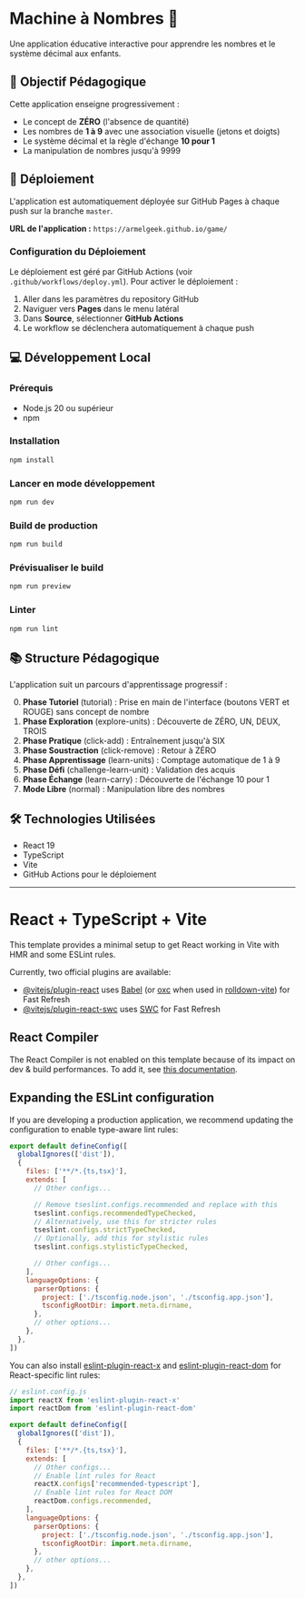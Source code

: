# Machine à Nombres 🧠

Une application éducative interactive pour apprendre les nombres et le système décimal aux enfants.

## 🎯 Objectif Pédagogique

Cette application enseigne progressivement :
- Le concept de **ZÉRO** (l'absence de quantité)
- Les nombres de **1 à 9** avec une association visuelle (jetons et doigts)
- Le système décimal et la règle d'échange **10 pour 1**
- La manipulation de nombres jusqu'à 9999

## 🚀 Déploiement

L'application est automatiquement déployée sur GitHub Pages à chaque push sur la branche `master`.

**URL de l'application :** `https://armelgeek.github.io/game/`

### Configuration du Déploiement

Le déploiement est géré par GitHub Actions (voir `.github/workflows/deploy.yml`). Pour activer le déploiement :

1. Aller dans les paramètres du repository GitHub
2. Naviguer vers **Pages** dans le menu latéral
3. Dans **Source**, sélectionner **GitHub Actions**
4. Le workflow se déclenchera automatiquement à chaque push

## 💻 Développement Local

### Prérequis
- Node.js 20 ou supérieur
- npm

### Installation

```bash
npm install
```

### Lancer en mode développement

```bash
npm run dev
```

### Build de production

```bash
npm run build
```

### Prévisualiser le build

```bash
npm run preview
```

### Linter

```bash
npm run lint
```

## 📚 Structure Pédagogique

L'application suit un parcours d'apprentissage progressif :

0. **Phase Tutoriel** (tutorial) : Prise en main de l'interface (boutons VERT et ROUGE) sans concept de nombre
1. **Phase Exploration** (explore-units) : Découverte de ZÉRO, UN, DEUX, TROIS
2. **Phase Pratique** (click-add) : Entraînement jusqu'à SIX
3. **Phase Soustraction** (click-remove) : Retour à ZÉRO
4. **Phase Apprentissage** (learn-units) : Comptage automatique de 1 à 9
5. **Phase Défi** (challenge-learn-unit) : Validation des acquis
6. **Phase Échange** (learn-carry) : Découverte de l'échange 10 pour 1
7. **Mode Libre** (normal) : Manipulation libre des nombres

## 🛠️ Technologies Utilisées

- React 19
- TypeScript
- Vite
- GitHub Actions pour le déploiement

---

# React + TypeScript + Vite

This template provides a minimal setup to get React working in Vite with HMR and some ESLint rules.

Currently, two official plugins are available:

- [@vitejs/plugin-react](https://github.com/vitejs/vite-plugin-react/blob/main/packages/plugin-react) uses [Babel](https://babeljs.io/) (or [oxc](https://oxc.rs) when used in [rolldown-vite](https://vite.dev/guide/rolldown)) for Fast Refresh
- [@vitejs/plugin-react-swc](https://github.com/vitejs/vite-plugin-react/blob/main/packages/plugin-react-swc) uses [SWC](https://swc.rs/) for Fast Refresh

## React Compiler

The React Compiler is not enabled on this template because of its impact on dev & build performances. To add it, see [this documentation](https://react.dev/learn/react-compiler/installation).

## Expanding the ESLint configuration

If you are developing a production application, we recommend updating the configuration to enable type-aware lint rules:

```js
export default defineConfig([
  globalIgnores(['dist']),
  {
    files: ['**/*.{ts,tsx}'],
    extends: [
      // Other configs...

      // Remove tseslint.configs.recommended and replace with this
      tseslint.configs.recommendedTypeChecked,
      // Alternatively, use this for stricter rules
      tseslint.configs.strictTypeChecked,
      // Optionally, add this for stylistic rules
      tseslint.configs.stylisticTypeChecked,

      // Other configs...
    ],
    languageOptions: {
      parserOptions: {
        project: ['./tsconfig.node.json', './tsconfig.app.json'],
        tsconfigRootDir: import.meta.dirname,
      },
      // other options...
    },
  },
])
```

You can also install [eslint-plugin-react-x](https://github.com/Rel1cx/eslint-react/tree/main/packages/plugins/eslint-plugin-react-x) and [eslint-plugin-react-dom](https://github.com/Rel1cx/eslint-react/tree/main/packages/plugins/eslint-plugin-react-dom) for React-specific lint rules:

```js
// eslint.config.js
import reactX from 'eslint-plugin-react-x'
import reactDom from 'eslint-plugin-react-dom'

export default defineConfig([
  globalIgnores(['dist']),
  {
    files: ['**/*.{ts,tsx}'],
    extends: [
      // Other configs...
      // Enable lint rules for React
      reactX.configs['recommended-typescript'],
      // Enable lint rules for React DOM
      reactDom.configs.recommended,
    ],
    languageOptions: {
      parserOptions: {
        project: ['./tsconfig.node.json', './tsconfig.app.json'],
        tsconfigRootDir: import.meta.dirname,
      },
      // other options...
    },
  },
])
```
